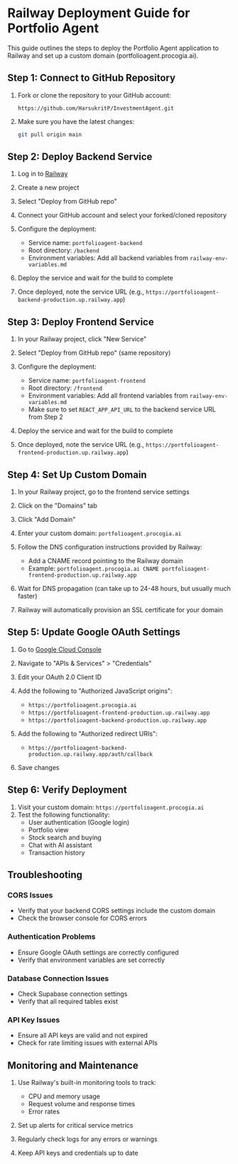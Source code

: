 # Railway Deployment Guide for Portfolio Agent

This guide outlines the steps to deploy the Portfolio Agent application to Railway and set up a custom domain (portfolioagent.procogia.ai).

## Step 1: Connect to GitHub Repository

1. Fork or clone the repository to your GitHub account:
   ```
   https://github.com/HarsukritP/InvestmentAgent.git
   ```

2. Make sure you have the latest changes:
   ```bash
   git pull origin main
   ```

## Step 2: Deploy Backend Service

1. Log in to [Railway](https://railway.app/)
2. Create a new project
3. Select "Deploy from GitHub repo"
4. Connect your GitHub account and select your forked/cloned repository
5. Configure the deployment:
   - Service name: `portfolioagent-backend`
   - Root directory: `/backend`
   - Environment variables: Add all backend variables from `railway-env-variables.md`

6. Deploy the service and wait for the build to complete
7. Once deployed, note the service URL (e.g., `https://portfolioagent-backend-production.up.railway.app`)

## Step 3: Deploy Frontend Service

1. In your Railway project, click "New Service"
2. Select "Deploy from GitHub repo" (same repository)
3. Configure the deployment:
   - Service name: `portfolioagent-frontend`
   - Root directory: `/frontend`
   - Environment variables: Add all frontend variables from `railway-env-variables.md`
   - Make sure to set `REACT_APP_API_URL` to the backend service URL from Step 2

4. Deploy the service and wait for the build to complete
5. Once deployed, note the service URL (e.g., `https://portfolioagent-frontend-production.up.railway.app`)

## Step 4: Set Up Custom Domain

1. In your Railway project, go to the frontend service settings
2. Click on the "Domains" tab
3. Click "Add Domain"
4. Enter your custom domain: `portfolioagent.procogia.ai`
5. Follow the DNS configuration instructions provided by Railway:
   - Add a CNAME record pointing to the Railway domain
   - Example: `portfolioagent.procogia.ai CNAME portfolioagent-frontend-production.up.railway.app`

6. Wait for DNS propagation (can take up to 24-48 hours, but usually much faster)
7. Railway will automatically provision an SSL certificate for your domain

## Step 5: Update Google OAuth Settings

1. Go to [Google Cloud Console](https://console.cloud.google.com/)
2. Navigate to "APIs & Services" > "Credentials"
3. Edit your OAuth 2.0 Client ID
4. Add the following to "Authorized JavaScript origins":
   - `https://portfolioagent.procogia.ai`
   - `https://portfolioagent-frontend-production.up.railway.app`
   - `https://portfolioagent-backend-production.up.railway.app`

5. Add the following to "Authorized redirect URIs":
   - `https://portfolioagent-backend-production.up.railway.app/auth/callback`

6. Save changes

## Step 6: Verify Deployment

1. Visit your custom domain: `https://portfolioagent.procogia.ai`
2. Test the following functionality:
   - User authentication (Google login)
   - Portfolio view
   - Stock search and buying
   - Chat with AI assistant
   - Transaction history

## Troubleshooting

### CORS Issues
- Verify that your backend CORS settings include the custom domain
- Check the browser console for CORS errors

### Authentication Problems
- Ensure Google OAuth settings are correctly configured
- Verify that environment variables are set correctly

### Database Connection Issues
- Check Supabase connection settings
- Verify that all required tables exist

### API Key Issues
- Ensure all API keys are valid and not expired
- Check for rate limiting issues with external APIs

## Monitoring and Maintenance

1. Use Railway's built-in monitoring tools to track:
   - CPU and memory usage
   - Request volume and response times
   - Error rates

2. Set up alerts for critical service metrics
3. Regularly check logs for any errors or warnings
4. Keep API keys and credentials up to date 